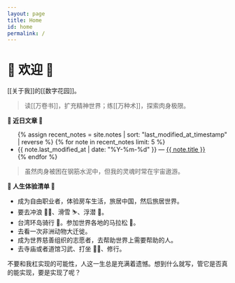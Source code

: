 ```yaml
---
layout: page
title: Home
id: home
permalink: /
---
```


# 🎉 欢迎 🎉

[[关于我]]的[[数字花园]]。

>读[[万卷书]]，扩充精神世界；练[[万种术]]，探索肉身极限。

<strong>🧐 近日文章 🧐</strong>

<ul>
  {% assign recent_notes = site.notes | sort: "last_modified_at_timestamp" | reverse %}
  {% for note in recent_notes limit: 5 %}
    <li>
      {{ note.last_modified_at | date: "%Y-%m-%d" }} — <a class="internal-link" href="{{ site.baseurl }}{{ note.url }}">{{ note.title }}</a>
    </li>
  {% endfor %}
</ul>

<style>
  .wrapper {
    max-width: 46em;
  }
</style>

>虽然肉身被困在钢筋水泥中，但我的灵魂时常在宇宙遨游。

**🧾 人生体验清单 🧾**
- 成为自由职业者，体验房车生活，旅居中国，然后旅居世界。
- 要去冲浪 🏄‍♀️、滑雪 ⛷、浮潜 🤿。
- 台湾环岛骑行 🚴。参加世界各地的马拉松 🏃。
- 去看一次非洲动物大迁徙。
- 成为世界慈善组织的志愿者，去帮助世界上需要帮助的人。
- 去寺庙或者道馆习武、打坐 🧘‍♂️、修行。

不要和我杠实现的可能性，人这一生总是充满着遗憾。想到什么就写，管它是否真的能实现，要是实现了呢？
